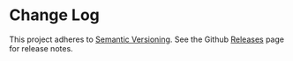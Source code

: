 # Change Log

This project adheres to [Semantic Versioning](http://semver.org/).
See the Github [Releases](https://github.com/stuburger/yafl/releases) page for release notes.
